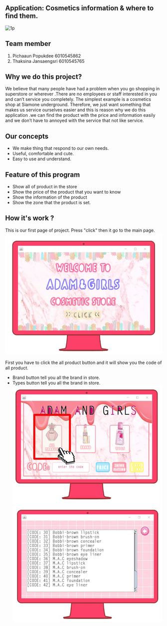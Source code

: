 ## Application: Cosmetics information & where to find them. 
![1p](https://user-images.githubusercontent.com/32285839/32406404-6f10c2a4-c1aa-11e7-9676-7e0b767a89ad.jpg)

## Team member
1. Pichaaun Popukdee	6010545862 
2. Thaksina Jansaengsri 	6010545765

## Why we do this project? 
  We believe that many people have had a problem when you go shopping in superstore or wherever .There are no employees or staff interested in you and can’t service you completely. The simplest example is a cosmetics shop at Siamone underground. Therefore, we just want something that makes us service ourselves easier and this is reason why we do this application .we can find the product with the price and information easily and we don’t have to annoyed with the service that not like service.


## Our concepts
  -	We make thing that respond to our own needs.
  -	Useful, comfortable and cute.
  -	Easy to use and understand.


## Feature of this program
-	Show all of product in the store 
-	Show the price of the product that you want to know
-	Show the information of the product
-	Show the zone that the product is set.

 ## How it's work ?
 This is our first page of project.
 Press "click" then it go to the main page.
![1ssd](src/image/1.png) 

First you have to click the all product button and it will show you the code of all product.
- Brand button tell you all the brand in store.
- Types button tell you all the brand in store.
![1ssd](src/image/2.png)
![1ssd](src/image/3.png)
